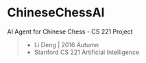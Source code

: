 # ChineseChessAI
AI Agent for Chinese Chess - CS 221 Project

>- Li Deng | 2016 Autumn 
>- Stanford CS 221 Artificial Intelligence
